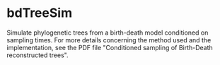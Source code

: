 # bdTreeSim
Simulate phylogenetic trees from a birth-death model conditioned on sampling times.
For more details concerning the method used and the implementation, see the PDF file "Conditioned sampling of Birth-Death
reconstructed trees".
